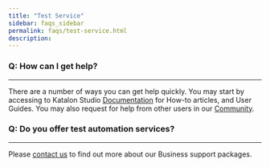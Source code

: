 ```yaml
---
title: "Test Service"
sidebar: faqs_sidebar
permalink: faqs/test-service.html
description:
---
```

### Q: How can I get help?
----------------------

There are a number of ways you can get help quickly. You may start by accessing to Katalon Studio [Documentation](/display/KD) for How-to articles, and User Guides. You may also request for help from other users in our [Community](https://forum.katalon.com/).

### Q: Do you offer test automation services? 
------------------------------------------

Please [contact us](https://www.katalon.com/#contact-us) to find out more about our Business support packages.

